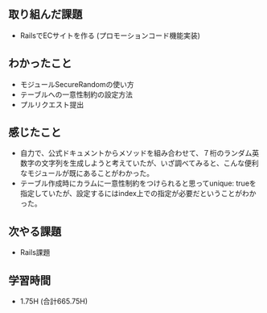 ## 取り組んだ課題
- RailsでECサイトを作る
(プロモーションコード機能実装)

## わかったこと 
- モジュールSecureRandomの使い方  
- テーブルへの一意性制約の設定方法
- プルリクエスト提出
  
## 感じたこと  
- 自力で、公式ドキュメントからメソッドを組み合わせて、７桁のランダム英数字の文字列を生成しようと考えていたが、いざ調べてみると、こんな便利なモジュールが既にあることがわかった。
- テーブル作成時にカラムに一意性制約をつけられると思ってunique: trueを指定していたが、設定するにはindex上での指定が必要だということがわかった。
  
## 次やる課題  
- Rails課題
  
## 学習時間  
- 1.75H (合計665.75H)
